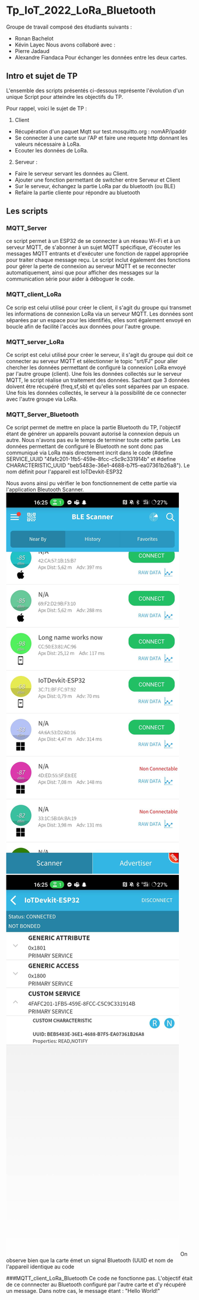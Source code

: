 # Tp_IoT_2022_LoRa_Bluetooth

Groupe de travail composé des étudiants suivants : 
- Ronan Bachelot
- Kévin Layec
Nous avons collaboré avec : 
- Pierre Jadaud
- Alexandre Fiandaca
Pour échanger les données entre les deux cartes. 

## Intro et sujet de TP
L'ensemble des scripts présentés ci-dessous représente l'évolution d'un unique Script pour atteindre les objectifs du TP. 

Pour rappel, voici le sujet de TP : 
1. Client
- Récupération d'un paquet Mqtt sur test.mosquitto.org : nomAP/ipaddr
- Se connecter à une carte sur l'AP et faire une requete http donnant les valeurs nécessaire à LoRa.
- Ecouter les données de LoRa.
2. Serveur :
- Faire le serveur servant les données au Client.
-  Ajouter une fonction permettant de switcher entre Serveur et Client
- Sur le serveur, échangez la partie LoRa par du bluetooth (ou BLE)
- Refaire la partie cliente pour répondre au bluetooth

## Les scripts

### MQTT_Server
ce script permet à un ESP32 de se connecter à un réseau Wi-Fi et à un serveur MQTT, de s'abonner à un sujet MQTT spécifique, d'écouter les messages MQTT entrants et d'exécuter une fonction de rappel appropriée pour traiter chaque message reçu. Le script inclut également des fonctions pour gérer la perte de connexion au serveur MQTT et se reconnecter automatiquement, ainsi que pour afficher des messages sur la communication série pour aider à déboguer le code.

### MQTT_client_LoRa
Ce scrip est celui utilisé pour créer le client, il s'agit du groupe qui transmet les informations de connexion LoRa via un serveur MQTT. 
Les données sont séparées par un espace pour les identifiés, elles sont également envoyé en boucle afin de facilité l'accès aux données pour l'autre groupe. 

### MQTT_server_LoRa
Ce script est celui utilisé pour créer le serveur, il s'agit du groupe qui doit ce connecter au serveur MQTT et sélectionner le topic "srt/FJ" pour aller chercher les données permettant de configuré la connexion LoRa envoyé par l'autre groupe (client).
Une fois les données collectés sur le serveur MQTT, le script réalise un traitement des données. Sachant que 3 données doivent être récupéré (freq,sf,sb) et qu'elles sont séparées par un espace.
Une fois les données collectés, le serveur à la possibilité de ce connecter avec l'autre groupe via LoRa. 

### MQTT_Server_Bluetooth
Ce script permet de mettre en place la partie Bluetooth du TP, l'objectif étant de générer un appareils pouvant autorisé la connexion depuis un autre.
Nous n'avons pas eu le temps de terminer toute cette partie. Les données permettant de configuré le Bluetooth ne sont donc pas communiqué via LoRa mais directement incrit dans le code (#define SERVICE_UUID        "4fafc201-1fb5-459e-8fcc-c5c9c331914b" et #define CHARACTERISTIC_UUID "beb5483e-36e1-4688-b7f5-ea07361b26a8").
Le nom définit pour l'appareil est IoTDevkit-ESP32

Nous avons ainsi pu vérifier le bon fonctionnement de cette partie via l'application Bleutooth Scanner.
![Vérification_Bluetooth_Scanner1](https://github.com/KevinLayec/Tp_IoT_2022_LoRa_Bluetooth/blob/TP_MQTT_LoRa_Bluetooth/Image2.jpg)
![Vérification_Bluetooth_Scanner2](https://github.com/KevinLayec/Tp_IoT_2022_LoRa_Bluetooth/blob/TP_MQTT_LoRa_Bluetooth/Image1.jpg)
On observe bien que la carte émet un signal Bluetooth (UUID et nom de l'appareil identique au code

###MQTT_client_LoRa_Bluetooth
Ce code ne fonctionne pas.
L'objectif était de ce connnecter au Bluetooth configuré par l'autre carte et d'y récupéré un message. 
Dans notre cas, le message étant : "Hello World!"
